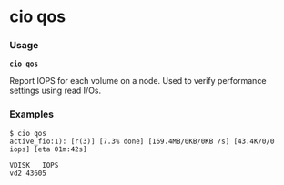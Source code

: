 # cio qos

### **Usage**

**`cio qos`**

Report IOPS for each volume on a node. Used to verify performance settings using read I/Os.

### **Examples**

```
$ cio qos
active_fio:1): [r(3)] [7.3% done] [169.4MB/0KB/0KB /s] [43.4K/0/0 iops] [eta 01m:42s]  

VDISK	IOPS
vd2	43605
```
